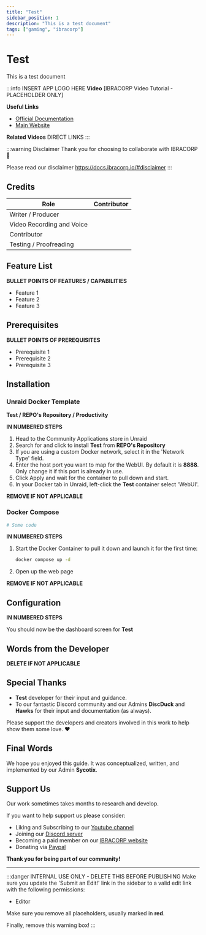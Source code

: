 ```yaml
---
title: "Test"
sidebar_position: 1
description: "This is a test document"
tags: ["gaming", "ibracorp"]
---
```


# Test

This is a test document

:::info INSERT APP LOGO HERE
**Video**
[IBRACORP Video Tutorial - PLACEHOLDER ONLY]

**Useful Links**
- [Official Documentation](https://example.com)
- [Main Website](#)

**Related Videos**
DIRECT LINKS
:::

:::warning Disclaimer
Thank you for choosing to collaborate with IBRACORP 🙏

Please read our disclaimer https://docs.ibracorp.io/#disclaimer
:::

## Credits

| Role | Contributor |
|------|------------|
| Writer / Producer | |
| Video Recording and Voice | |
| Contributor | |
| Testing / Proofreading | |

## Feature List

**BULLET POINTS OF FEATURES / CAPABILITIES**

- Feature 1
- Feature 2
- Feature 3

## Prerequisites

**BULLET POINTS OF PREREQUISITES**

- Prerequisite 1
- Prerequisite 2
- Prerequisite 3

## Installation

### Unraid Docker Template

**Test / REPO's Repository / Productivity**

**IN NUMBERED STEPS**

1. Head to the Community Applications store in Unraid
2. Search for and click to install **Test** from **REPO's Repository**
3. If you are using a custom Docker network, select it in the 'Network Type' field.
4. Enter the host port you want to map for the WebUI. By default it is **8888**. Only change it if this port is already in use.
5. Click Apply and wait for the container to pull down and start.
6. In your Docker tab in Unraid, left-click the **Test** container select 'WebUI'.

**REMOVE IF NOT APPLICABLE**

### Docker Compose

```yaml
# Some code
```

**IN NUMBERED STEPS**

1. Start the Docker Container to pull it down and launch it for the first time:
   ```bash
   docker compose up -d
   ```
2. Open up the web page

**REMOVE IF NOT APPLICABLE**

## Configuration

**IN NUMBERED STEPS**

You should now be the dashboard screen for **Test**

## Words from the Developer

**DELETE IF NOT APPLICABLE**

## Special Thanks

- **Test** developer for their input and guidance.
- To our fantastic Discord community and our Admins **DiscDuck** and **Hawks** for their input and documentation (as always).

Please support the developers and creators involved in this work to help show them some love. ❤️

## Final Words

We hope you enjoyed this guide. It was conceptualized, written, and implemented by our Admin **Sycotix**.

## Support Us

Our work sometimes takes months to research and develop.

If you want to help support us please consider:

- Liking and Subscribing to our [Youtube channel](https://youtube.com/@ibracorp)
- Joining our [Discord server](https://discord.gg/ibracorp)
- Becoming a paid member on our [IBRACORP website](https://ibracorp.io)
- Donating via [Paypal](https://paypal.me/ibracorp)

**Thank you for being part of our community!**

---

:::danger INTERNAL USE ONLY - DELETE THIS BEFORE PUBLISHING
Make sure you update the 'Submit an Edit!' link in the sidebar to a valid edit link with the following permissions:
- Editor

Make sure you remove all placeholders, usually marked in **red**.

Finally, remove this warning box!
:::